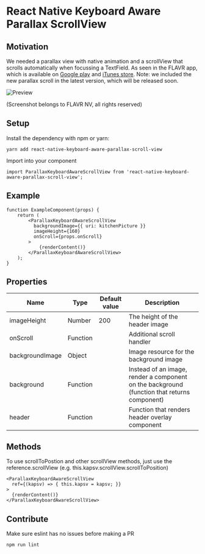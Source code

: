 # React Native Keyboard Aware Parallax ScrollView

## Motivation
We needed a parallax view with native animation and
a scrollView that scrolls automatically when focussing a TextField.
As seen in the FLAVR app, which is available on
[Google play](https://play.google.com/store/apps/details?id=be.flavr) and 
[iTunes store](https://itunes.apple.com/be/app/flavr-buy-homemade-meals-from-your-neighbours/id1121681824?mt=8).
Note: we included the new parallax scroll in the latest version, which will be released soon.


![Preview](https://media.giphy.com/media/PY1p6I2ckFK5q/giphy.gif)

(Screenshot belongs to FLAVR NV, all rights reserved)

## Setup
Install the dependency with npm or yarn:

```
yarn add react-native-keyboard-aware-parallax-scroll-view
```

Import into your component
```
import ParallaxKeyboardAwareScrollView from 'react-native-keyboard-aware-parallax-scroll-view'; 
```

## Example
```
function ExampleComponent(props) {
    return (
        <ParallaxKeyboardAwareScrollView
          backgroundImage={{ uri: kitchenPicture }}
          imageHeight={160}
          onScroll={props.onScroll}
        >
            {renderContent()}
        </ParallaxKeyboardAwareScrollView>
    );
}
```

## Properties
|Name |Type |Default value |Description |
|-----|-----|--------------|------------|
|imageHeight|Number|200|The height of the header image|
|onScroll|Function||Additional scroll handler|
|backgroundImage|Object||Image resource for the background image|
|background|Function||Instead of an image, render a component on the background (function that returns component)|
|header|Function||Function that renders header overlay component|

## Methods
To use scrollToPostion and other scrollView methods,
just use the reference.scrollView (e.g. this.kapsv.scrollView.scrollToPosition)

```
<ParallaxKeyboardAwareScrollView
  ref={(kapsv) => { this.kapsv = kapsv; }}
>
  {renderContent()}
</ParallaxKeyboardAwareScrollView>
```

## Contribute
Make sure eslint has no issues before making a PR

```
npm run lint
```
